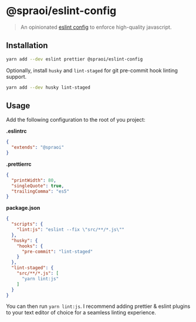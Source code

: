 # @spraoi/eslint-config

> An opinionated [eslint config](https://eslint.org/docs/developer-guide/shareable-configs) to enforce high-quality javascript.

## Installation

```bash
yarn add --dev eslint prettier @spraoi/eslint-config
```

Optionally, install `husky` and `lint-staged` for git pre-commit hook linting support.

```bash
yarn add --dev husky lint-staged
```

## Usage

Add the following configuration to the root of you project:

**.eslintrc**

```json
{
  "extends": "@spraoi"
}
```

**.prettierrc**

```json
{
  "printWidth": 80,
  "singleQuote": true,
  "trailingComma": "es5"
}
```

**package.json**

```json
{
  "scripts": {
    "lint:js": "eslint --fix \"src/**/*.js\""
  },
  "husky": {
    "hooks": {
      "pre-commit": "lint-staged"
    }
  },
  "lint-staged": {
    "src/**/*.js": [
      "yarn lint:js"
    ]
  }
}
```

You can then run `yarn lint:js`. I recommend adding prettier & eslint plugins to your text editor of choice for a
seamless linting experience.